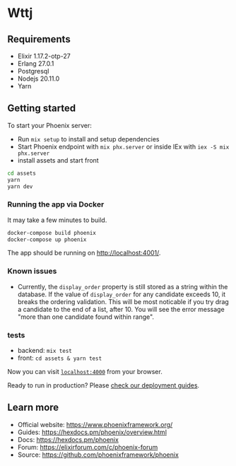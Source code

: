 # Wttj

## Requirements

- Elixir 1.17.2-otp-27
- Erlang 27.0.1
- Postgresql
- Nodejs 20.11.0
- Yarn

## Getting started

To start your Phoenix server:

- Run `mix setup` to install and setup dependencies
- Start Phoenix endpoint with `mix phx.server` or inside IEx with `iex -S mix phx.server`
- install assets and start front

```bash
cd assets
yarn
yarn dev
```

### Running the app via Docker

It may take a few minutes to build. 

```bash
docker-compose build phoenix
docker-compose up phoenix
```

The app should be running on [http://localhost:4001/](http://localhost:4001/).


### Known issues

- Currently, the `display_order` property is still stored as a string within the database. If the value of `display_order` for any candidate exceeds 10, it breaks the ordering validation. This will be most noticable if you try drag a candidate to the end of a list, after 10. You will see the error message "more than one candidate found within range".


### tests

- backend: `mix test`
- front: `cd assets & yarn test`

Now you can visit [`localhost:4000`](http://localhost:4000) from your browser.

Ready to run in production? Please [check our deployment guides](https://hexdocs.pm/phoenix/deployment.html).

## Learn more

- Official website: https://www.phoenixframework.org/
- Guides: https://hexdocs.pm/phoenix/overview.html
- Docs: https://hexdocs.pm/phoenix
- Forum: https://elixirforum.com/c/phoenix-forum
- Source: https://github.com/phoenixframework/phoenix
